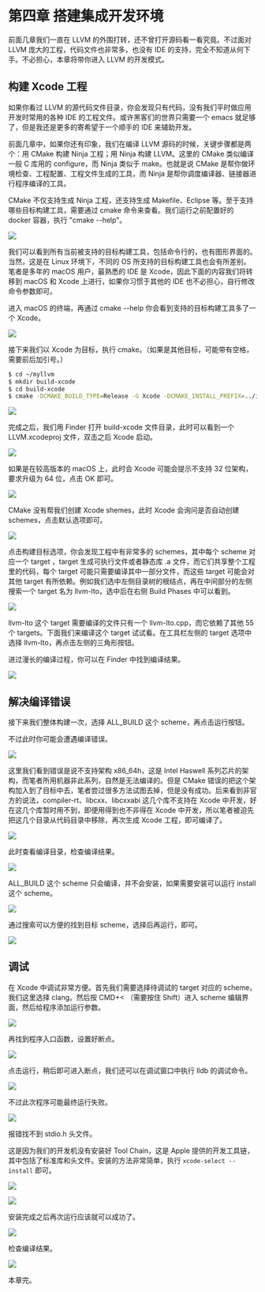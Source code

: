 # 第四章 搭建集成开发环境

前面几章我们一直在 LLVM 的外围打转，还不曾打开源码看一看究竟。不过面对 LLVM 庞大的工程，代码文件也非常多，也没有 IDE 的支持，完全不知道从何下手。不必担心，本章将带你进入 LLVM 的开发模式。

## 构建 Xcode 工程

如果你看过 LLVM 的源代码文件目录，你会发现只有代码，没有我们平时做应用开发时常用的各种 IDE 的工程文件。或许黑客们的世界只需要一个 emacs 就足够了，但是我还是更多的寄希望于一个顺手的 IDE 来辅助开发。

前面几章中，如果你还有印象，我们在编译 LLVM 源码的时候，关键步骤都是两个：用 CMake 构建 Ninja 工程；用 Ninja 构建 LLVM。这里的 CMake 类似编译一般 C 库用的 configure，而 Ninja 类似于  make。也就是说 CMake 是帮你做环境检查、工程配置、工程文件生成的工具，而 Ninja 是帮你调度编译器、链接器进行程序编译的工具。

CMake 不仅支持生成 Ninja 工程，还支持生成 Makefile、Eclipse 等。至于支持哪些目标构建工具，需要通过 cmake 命令来查看。我们运行之前配置好的 docker 容器，执行 "cmake --help"。

![](assets/ch04/img01.png)

我们可以看到所有当前被支持的目标构建工具，包括命令行的，也有图形界面的。当然，这是在 Linux 环境下，不同的 OS 所支持的目标构建工具也会有所差别。笔者是多年的 macOS 用户，最熟悉的 IDE 是 Xcode，因此下面的内容我们将转移到 macOS 和 Xcode 上进行，如果你习惯于其他的 IDE 也不必担心，自行修改命令参数即可。

进入 macOS 的终端，再通过 cmake --help 你会看到支持的目标构建工具多了一个 Xcode。

![](assets/ch04/img02.png)

接下来我们以 Xcode 为目标，执行 cmake。（如果是其他目标，可能带有空格，需要前后加引号。）

```bash
$ cd ~/myllvm
$ mkdir build-xcode
$ cd build-xcode
$ cmake -DCMAKE_BUILD_TYPE=Release -G Xcode -DCMAKE_INSTALL_PREFIX=../install-xcode ../llvm
```

![](assets/ch04/img03.png)

完成之后，我们用 Finder 打开 build-xcode 文件目录，此时可以看到一个 LLVM.xcodeproj 文件，双击之后 Xcode 启动。

![](assets/ch04/img04.png)

如果是在较高版本的 macOS 上，此时会 Xcode 可能会提示不支持 32 位架构，要求升级为 64 位，点击 OK 即可。

![](assets/ch04/img05.png)

CMake 没有帮我们创建 Xcode shemes，此时 Xcode 会询问是否自动创建 schemes，点击默认选项即可。

![](assets/ch04/img06.png)

点击构建目标选项，你会发现工程中有非常多的 schemes，其中每个 scheme 对应一个 target ，target 生成可执行文件或者静态库 .a 文件，而它们共享整个工程里的代码，每个 target 可能只需要编译其中一部分文件，而这些 target 可能会对其他 target 有所依赖。例如我们选中左侧目录树的根结点，再在中间部分的左侧搜索一个 target 名为 llvm-lto，选中后在右侧 Build Phases 中可以看到。

![](assets/ch04/img07.png)

llvm-lto 这个 target 需要编译的文件只有一个 llvm-lto.cpp，而它依赖了其他 55 个 targets。下面我们来编译这个 target 试试看。在工具栏左侧的 target 选项中选择 llvm-lto，再点击左侧的三角形按钮。

进过漫长的编译过程，你可以在 Finder 中找到编译结果。

![](assets/ch04/img08.png)

## 解决编译错误

接下来我们整体构建一次，选择 ALL_BUILD 这个 scheme，再点击运行按钮。

不过此时你可能会遭遇编译错误。

![](assets/ch04/img09.png)

这里我们看到错误是说不支持架构 x86_64h，这是 Intel Haswell 系列芯片的架构，而笔者所用机器非此系列，自然是无法编译的。但是 CMake 错误的把这个架构加入到了目标中去，笔者尝过很多方法试图去掉，但是没有成功。后来看到非官方的说法，compiler-rt、libcxx、libcxxabi 这几个库不支持在 Xcode 中开发，好在这几个库暂时用不到，即便用得到也不非得在 Xcode 中开发，所以笔者被迫先把这几个目录从代码目录中移除，再次生成 Xcode 工程，即可编译了。

![](assets/ch04/img10.png)

此时查看编译目录，检查编译结果。

![](assets/ch04/img11.png)

ALL_BUILD 这个 scheme 只会编译，并不会安装，如果需要安装可以运行 install 这个 scheme。

![](assets/ch04/img12.png)

通过搜索可以方便的找到目标 scheme，选择后再运行，即可。

![](assets/ch04/img13.png)

## 调试

在 Xcode 中调试非常方便。首先我们需要选择待调试的 target 对应的 scheme，我们这里选择 clang。然后按 CMD+< （需要按住 Shift）进入 scheme 编辑界面，然后给程序添加运行参数。

![](assets/ch04/img14.png)

再找到程序入口函数，设置好断点。

![](assets/ch04/img15.png)

点击运行，稍后即可进入断点，我们还可以在调试窗口中执行 lldb 的调试命令。

![](assets/ch04/img16.png)

不过此次程序可能最终运行失败。

![](assets/ch04/img17.png)

报错找不到 stdio.h 头文件。

这是因为我们的开发机没有安装好 Tool Chain，这是 Apple 提供的开发工具链，其中包括了标准库和头文件。安装的方法非常简单，执行 `xcode-select --install` 即可。

![](assets/ch04/img18.png)

![](assets/ch04/img19.png)

安装完成之后再次运行应该就可以成功了。

![](assets/ch04/img20.png)

检查编译结果。

![](assets/ch04/img21.png)




本章完。

